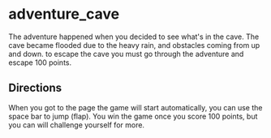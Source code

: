 # adventure_cave
The adventure happened when you decided to see what's in the cave. 
The cave became flooded due to the heavy rain, and obstacles coming from up and down. to escape the cave you must go through the adventure and escape 100 points. 


## Directions
When you got to the page the game will start automatically, 
you can use the space bar to jump (flap).
You win the game once you score 100 points, but you can will challenge yourself for more. 